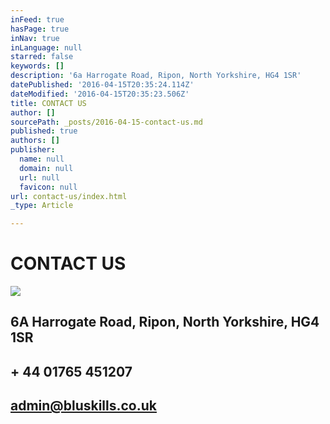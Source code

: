 ```yaml
---
inFeed: true
hasPage: true
inNav: true
inLanguage: null
starred: false
keywords: []
description: '6a Harrogate Road, Ripon, North Yorkshire, HG4 1SR'
datePublished: '2016-04-15T20:35:24.114Z'
dateModified: '2016-04-15T20:35:23.506Z'
title: CONTACT US
author: []
sourcePath: _posts/2016-04-15-contact-us.md
published: true
authors: []
publisher:
  name: null
  domain: null
  url: null
  favicon: null
url: contact-us/index.html
_type: Article

---
```

# CONTACT US
![](https://s3-us-west-2.amazonaws.com/the-grid-img/p/5d1f58f1322bb45a870af911bf05fa99bd396558.jpg)

## 6A Harrogate Road, Ripon, North Yorkshire, HG4 1SR

## + 44 01765 451207

## admin@bluskills.co.uk